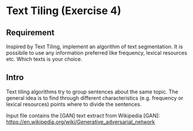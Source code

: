 # Text Tiling (Exercise 4)

## Requirement
Inspired by Text Tiling, implement an algorithm of text segmentation.
It is possibile to use any information preferred like frequency, lexical resources etc.
Which texts is your choice.
    
## Intro
Text tiling algorithms try to group sentences about the same topic. 
The general idea is to find through different characteristics (e.g. frequency or lexical resources) 
points where to divide the sentences.



Input file contains the [GAN] text extract from Wikipedia
[GAN]: <https://en.wikipedia.org/wiki/Generative_adversarial_network>